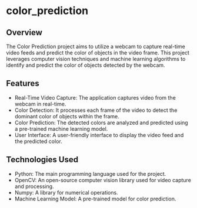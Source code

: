 # color_prediction
## Overview
The Color Prediction project aims to utilize a webcam to capture real-time video feeds and predict the color of objects in the video frame. This project leverages computer vision techniques and machine learning algorithms to identify and predict the color of objects detected by the webcam.
## Features
- Real-Time Video Capture: The application captures video from the webcam in real-time.
- Color Detection: It processes each frame of the video to detect the dominant color of objects within the frame.
- Color Prediction: The detected colors are analyzed and predicted using a pre-trained machine learning model.
- User Interface: A user-friendly interface to display the video feed and the predicted color.
## Technologies Used
- Python: The main programming language used for the project.
- OpenCV: An open-source computer vision library used for video capture and processing.
- Numpy: A library for numerical operations.
- Machine Learning Model: A pre-trained model for color prediction.

